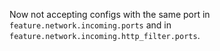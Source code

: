 Now not accepting configs with the same port in `feature.network.incoming.ports` and in `feature.network.incoming.http_filter.ports`.
